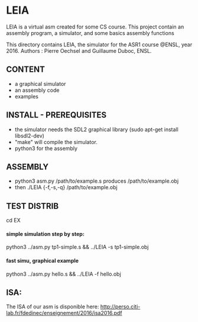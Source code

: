 # LEIA
LEIA is a virtual asm created for some CS course. This project contain an assembly program, a simulator, and some basics assembly functions



This directory contains LEIA, the simulator for the ASR1 course @ENSL,
year 2016.
Authors : Pierre Oechsel and Guillaume Duboc, ENSL.

## CONTENT
- a graphical simulator
- an assembly code
- examples

## INSTALL - PREREQUISITES
- the simulator needs the SDL2 graphical library (sudo apt-get install libsdl2-dev)
- "make" will compile the simulator. 
- python3 for the assembly

## ASSEMBLY
- python3 asm.py /path/to/example.s produces /path/to/example.obj
- then ./LEIA {-f,-s,-q} /path/to/example.obj

## TEST DISTRIB
cd EX 

#### simple simulation step by step:
python3 ../asm.py tp1-simple.s && ../LEIA -s tp1-simple.obj

#### fast simu, graphical example
python3 ../asm.py hello.s && ../LEIA -f hello.obj 


## ISA:
The ISA of our asm is disponible here:
http://perso.citi-lab.fr/fdedinec/enseignement/2016/isa2016.pdf
